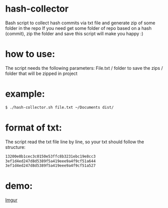 # hash-collector
Bash script to collect hash commits via txt file and generate zip of some folder in the repo
If you need get some folder of repo based on a hash (commit), zip the folder and save this script will make you happy :)

# how to use:
The script needs the following parameters:
File.txt / folder to save the zips / folder that will be zipped in project

# example:
```sh
$ ./hash-collector.sh file.txt ~/Documents dist/
```

# format of txt:
The script read the txt file line by line, so your txt should follow the structure:

```txt
13200e0b1cec3c0150e53ffc8b3231ebc19e8cc3
3ef1d4ed247d8d5389f5a419eee9a4f9cf51a644
3ef1d4ed247d8d5389f5a419eee9a4f9cf51a527
```

# demo:
[Imgur](https://i.imgur.com/aILelLW.gifv)

